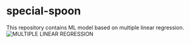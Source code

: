 # special-spoon
This repository contains ML model based on multiple linear regression.<br>
![MULTIPLE LINEAR REGRESSION](https://user-images.githubusercontent.com/88343647/174097081-adc340c6-1cb0-4970-9d4a-d60c175a388b.png)
